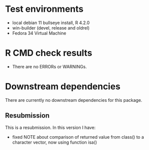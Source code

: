 # Test environments
* local debian 11 bullseye install, R 4.2.0
* win-builder (devel, release and oldrel)
* Fedora 34 Virtual Machine

# R CMD check results
* There are no ERRORs or WARNINGs.

# Downstream dependencies
There are currently no downstream dependencies for this package.

## Resubmission
This is a resubmission. In this version I have:

* fixed NOTE about comparison of returned value from class() to a character vector, now using function isa()
